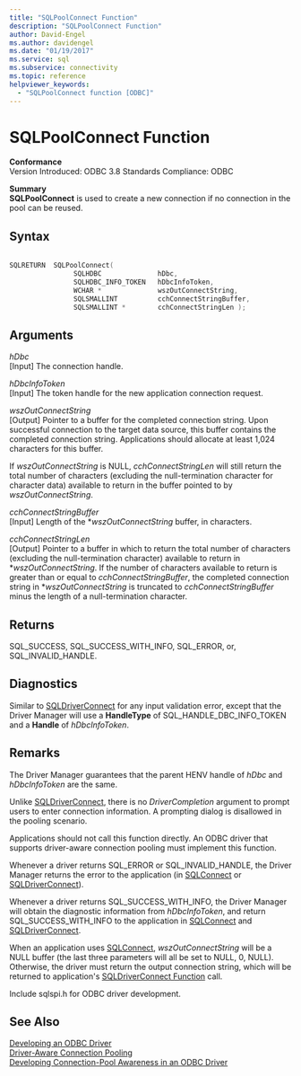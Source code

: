 ```yaml
---
title: "SQLPoolConnect Function"
description: "SQLPoolConnect Function"
author: David-Engel
ms.author: davidengel
ms.date: "01/19/2017"
ms.service: sql
ms.subservice: connectivity
ms.topic: reference
helpviewer_keywords:
  - "SQLPoolConnect function [ODBC]"
---
```

# SQLPoolConnect Function
**Conformance**  
 Version Introduced: ODBC 3.8 Standards Compliance: ODBC  
  
 **Summary**  
 **SQLPoolConnect** is used to create a new connection if no connection in the pool can be reused.  
  
## Syntax  
  
```cpp
  
SQLRETURN  SQLPoolConnect(  
                SQLHDBC              hDbc,  
                SQLHDBC_INFO_TOKEN   hDbcInfoToken,  
                WCHAR *              wszOutConnectString,  
                SQLSMALLINT          cchConnectStringBuffer,  
                SQLSMALLINT *        cchConnectStringLen );  
```  
  
## Arguments  
 *hDbc*  
 [Input] The connection handle.  
  
 *hDbcInfoToken*  
 [Input] The token handle for the new application connection request.  
  
 *wszOutConnectString*  
 [Output] Pointer to a buffer for the completed connection string. Upon successful connection to the target data source, this buffer contains the completed connection string. Applications should allocate at least 1,024 characters for this buffer.  
  
 If *wszOutConnectString* is NULL, *cchConnectStringLen* will still return the total number of characters (excluding the null-termination character for character data) available to return in the buffer pointed to by *wszOutConnectString*.  
  
 *cchConnectStringBuffer*  
 [Input] Length of the **wszOutConnectString* buffer, in characters.  
  
 *cchConnectStringLen*  
 [Output] Pointer to a buffer in which to return the total number of characters (excluding the null-termination character) available to return in \**wszOutConnectString*. If the number of characters available to return is greater than or equal to *cchConnectStringBuffer*, the completed connection string in \**wszOutConnectString* is truncated to *cchConnectStringBuffer* minus the length of a null-termination character.  
  
## Returns  
 SQL_SUCCESS, SQL_SUCCESS_WITH_INFO, SQL_ERROR, or, SQL_INVALID_HANDLE.  
  
## Diagnostics  
 Similar to [SQLDriverConnect](../../../odbc/reference/syntax/sqldriverconnect-function.md) for any input validation error, except that the Driver Manager will use a **HandleType** of SQL_HANDLE_DBC_INFO_TOKEN and a **Handle** of *hDbcInfoToken*.  
  
## Remarks  
 The Driver Manager guarantees that the parent HENV handle of *hDbc* and *hDbcInfoToken* are the same.  
  
 Unlike [SQLDriverConnect](../../../odbc/reference/syntax/sqldriverconnect-function.md), there is no *DriverCompletion* argument to prompt users to enter connection information. A prompting dialog is disallowed in the pooling scenario.  
  
 Applications should not call this function directly. An ODBC driver that supports driver-aware connection pooling must implement this function.  
  
 Whenever a driver returns SQL_ERROR or SQL_INVALID_HANDLE, the Driver Manager returns the error to the application (in [SQLConnect](../../../odbc/reference/syntax/sqlconnect-function.md) or [SQLDriverConnect](../../../odbc/reference/syntax/sqldriverconnect-function.md)).  
  
 Whenever a driver returns SQL_SUCCESS_WITH_INFO, the Driver Manager will obtain the diagnostic information from *hDbcInfoToken*, and return SQL_SUCCESS_WITH_INFO to the application in [SQLConnect](../../../odbc/reference/syntax/sqlconnect-function.md) and [SQLDriverConnect](../../../odbc/reference/syntax/sqldriverconnect-function.md).  
  
 When an application uses [SQLConnect](../../../odbc/reference/syntax/sqlconnect-function.md), *wszOutConnectString* will be a NULL buffer (the last three parameters will all be set to NULL, 0, NULL). Otherwise, the driver must return the output connection string, which will be returned to application's [SQLDriverConnect Function](../../../odbc/reference/syntax/sqldriverconnect-function.md) call.  
  
 Include sqlspi.h for ODBC driver development.  
  
## See Also  
 [Developing an ODBC Driver](../../../odbc/reference/develop-driver/developing-an-odbc-driver.md)   
 [Driver-Aware Connection Pooling](../../../odbc/reference/develop-app/driver-aware-connection-pooling.md)   
 [Developing Connection-Pool Awareness in an ODBC Driver](../../../odbc/reference/develop-driver/developing-connection-pool-awareness-in-an-odbc-driver.md)
